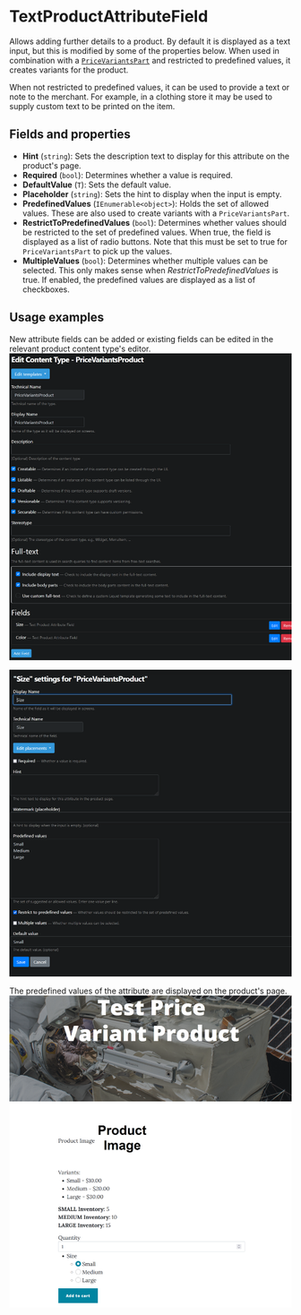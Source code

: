 # TextProductAttributeField

Allows adding further details to a product. By default it is displayed as a text input, but this is modified by some of the properties below. When used in combination with a [`PriceVariantsPart`](price-variants-part.md) and restricted to predefined values, it creates variants for the product. 

When not restricted to predefined values, it can be used to provide a text or note to the merchant. For example, in a clothing store it may be used to supply custom text to be printed on the item.

## Fields and properties
- **Hint** (`string`): Sets the description text to display for this attribute on the product's page.
- **Required** (`bool`): Determines whether a value is required.
- **DefaultValue** (`T`): Sets the default value.
- **Placeholder** (`string`): Sets the hint to display when the input is empty.
- **PredefinedValues** (`IEnumerable<object>`): Holds the set of allowed values. These are also used to create variants with a `PriceVariantsPart`.
- **RestrictToPredefinedValues** (`bool`): Determines whether values should be restricted to the set of predefined values. When true, the field is displayed as a list of radio buttons. Note that this must be set to true for `PriceVariantsPart` to pick up the values.
- **MultipleValues** (`bool`): Determines whether multiple values can be selected. This only makes sense when _RestrictToPredefinedValues_ is true. If enabled, the predefined values are displayed as a list of checkboxes.

## Usage examples
New attribute fields can be added or existing fields can be edited in the relevant product content type's editor.
![image](../assets/images/text-product-attribute-field/content-type-editor-example.png)

![image](../assets/images/text-product-attribute-field/attribute-field-editor-example.png)

The predefined values of the attribute are displayed on the product's page.
![image](../assets/images/text-product-attribute-field/attribute-field-display-example.png)
